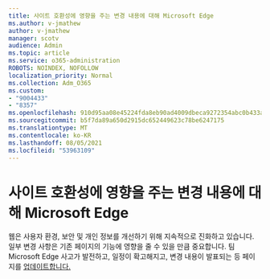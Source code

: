 ```yaml
---
title: 사이트 호환성에 영향을 주는 변경 내용에 대해 Microsoft Edge
ms.author: v-jmathew
author: v-jmathew
manager: scotv
audience: Admin
ms.topic: article
ms.service: o365-administration
ROBOTS: NOINDEX, NOFOLLOW
localization_priority: Normal
ms.collection: Adm_O365
ms.custom:
- "9004433"
- "8357"
ms.openlocfilehash: 910d95aa08e45224fda8eb90ad4009dbeca9272354abc0b433a63e4566810f64
ms.sourcegitcommit: b5f7da89a650d2915dc652449623c78be6247175
ms.translationtype: MT
ms.contentlocale: ko-KR
ms.lasthandoff: 08/05/2021
ms.locfileid: "53963109"
---
```

# <a name="learn-about-site-compatibility-affecting-changes-coming-to-microsoft-edge"></a>사이트 호환성에 영향을 주는 변경 내용에 대해 Microsoft Edge

웹은 사용자 환경, 보안 및 개인 정보를 개선하기 위해 지속적으로 진화하고 있습니다. 일부 변경 사항은 기존 페이지의 기능에 영향을 줄 수 있을 만큼 중요합니다. 팀 Microsoft Edge 사고가 발전하고, 일정이 확고해지고, 변경 내용이 발표되는 등 페이지를 [업데이트합니다.](https://go.microsoft.com/fwlink/?linkid=2135534)
